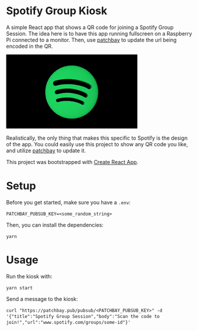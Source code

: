 # Spotify Group Kiosk

A simple React app that shows a QR code for joining a Spotify Group Session. The idea here is to have this app running fullscreen on a Raspberry Pi connected to a monitor. Then, use [patchbay](https://patchbay.pub/docs/index.html) to update the url being encoded in the QR.

<img src="./public/spotify-spin.gif" style="height: 200px" />

Realistically, the only thing that makes this specific to Spotify is the design of the app. You could easily use this project to show any QR code you like, and utilize [patchbay](https://patchbay.pub/docs/index.html) to update it.

This project was bootstrapped with [Create React App](https://github.com/facebook/create-react-app).

# Setup
Before you get started, make sure you have a `.env`:
```
PATCHBAY_PUBSUB_KEY=<some_random_string>
```

Then, you can install the dependencies:
```
yarn
```

# Usage
Run the kiosk with:
```
yarn start
```

Send a message to the kiosk:
```
curl "https://patchbay.pub/pubsub/<PATCHBAY_PUBSUB_KEY>" -d '{"title":"Spotify Group Session","body":"Scan the code to join!","url":"www.spotify.com/groups/some-id"}'
```